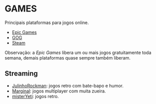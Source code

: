 # GAMES

Principais plataformas para jogos online.

- [Epic Games](https://www.epicgames.com/ 'Epic Games')
- [GOG](https://www.gog.com/ 'GOG')
- [Steam](https://store.steampowered.com/ 'Steam')

Observação: a _Epic Games_ libera um ou mais jogos gratuitamente toda semana, demais plataformas quase sempre também liberam.

## Streaming

- [JulinhoRockman](https://www.twitch.tv/julinhorockman 'JulinhoRockman'): jogos retro com bate-bapo e humor.
- [Marginal](https://www.twitch.tv/marginal 'Marginal'): jogos multiplayer com muita zueira.
- [misterYeti](https://www.twitch.tv/misteryeti 'misterYeti'): jogos retro.
